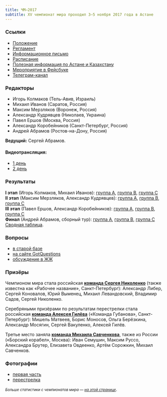 ```yaml
---
title: ЧМ–2017
subtitle: XV чемпионат мира проходил 3–5 ноября 2017 года в Астане
---
```

### Ссылки

- [Положение](https://docs.google.com/document/d/1K6SHKkrv1BlCbE655OpaUlb5TjWvOr90AOlNH2yoyP8/edit?usp=sharing)
- [Регламент](https://docs.google.com/document/d/1wyCKBfv1x7hwQYvLczyPuiDj1uXXIaj-0UgPAykkDM4/edit?usp=sharing)
- [Информационное письмо](https://chgk.livejournal.com/3493350.html)
- [Расписание](https://docs.google.com/spreadsheets/d/1HlAyXUMb683JGMU5S66ntG_k8_eh_wILHQdaT0vSm48/edit?gid=0#gid=0)
- [Полезная информация по Астане и Казахстану](https://docs.google.com/document/d/1mTGrrHHtgV8A0yumbgJwjQYV3yOXtKWbomRZ1UNy4q4/edit?fbclid=IwZXh0bgNhZW0CMTAAAR16HtIeRvKpfovuLKEZM6leh0kv809CAoEZDES02x6XkFv543RN3g96hFU_aem_zTvX5yNrmHwPfv7rky_K2Q)
- [Мероприятие в Фейсбуке](https://www.facebook.com/events/220941358332228)
- [Телеграм-канал](http://t.me/worldchampchgk2017)

### Редакторы

- Игорь Колмаков (Тель-Авив, Израиль)
- Михаил Иванов (Саратов, Россия)
- Максим Мерзляков (Воронеж, Россия)
- Александр Кудрявцев (Николаев, Украина)
- Павел Ершов (Москва, Россия)
- Александр Коробейников (Санкт-Петербург, Россия)
- Андрей Абрамов (Ростов-на-Дону, Россия)

**Ведущий:** Сергей Абрамов.

#### Видеотрансляция:
- [1 день](https://youtu.be/ZjPtDjMSdDw)
- [2 день](https://youtu.be/gOt8ixk8XiY)

### Результаты

**I этап** (Игорь Колмаков, Михаил Иванов): [группа А](https://rating.chgk.info/tournament/4615), [группа B](https://rating.chgk.info/tournament/4616), [группа C](https://rating.chgk.info/tournament/4617)
<br>
**II этап** (Максим Мерзляков, Александр Кудрявцев): [группа А](https://rating.chgk.info/tournament/4618), [группа B](https://rating.chgk.info/tournament/4619), [группа C](https://rating.chgk.info/tournament/4620)
<br>
**III этап** (Павел Ершов, Александр Коробейников): [группа А](https://rating.chgk.info/tournament/4621), [группа B](https://rating.chgk.info/tournament/4622), [группа C](https://rating.chgk.info/tournament/4623)
<br>
**Финал** (Андрей Абрамов, сборный тур): [группа А](https://rating.chgk.info/tournament/4624), [группа B](https://rating.chgk.info/tournament/4625), [группа C](https://rating.chgk.info/tournament/4626)
<br>
[Сводная таблица](https://rating.chgk.info/tournament/4641).

### Вопросы
- [в старой базе](https://db.chgk.info/tour/wc17)
- [на сайте GotQuestions](https://gotquestions.online/pack/1053)
- [обсуждение в ЖЖ](https://chgk.livejournal.com/3617692.html)

### Призёры

Чемпионом мира стала российская [**команда Сергея Николенко**](https://rating.chgk.info/teams/45556) (также известна как «Рабочее название», Санкт-Петербург): Александр Либер, Сергей Коновалов, Юрий Выменец, Михаил Левандовский, Владимир Садов, Сергей Николенко.

Серебряными призёрами по результатам перестрелки стала российская **[команда Алексея Гилёва](https://rating.chgk.info/teams/188)** («Команда Губанова», Санкт-Петербург): Мишель Матвеев, Борис Моносов, Ольга Берёзкина, Александр Мосягин, Сергей Вакуленко, Алексей Гилёв.

Третье место заняла [**команда Михаила Савченкова**](https://rating.chgk.info/teams/49804), также из России («Борский корабел», Москва): Иван Семушин, Максим Руссо, Александра Брутер, Елизавета Овдеенко, Артём Сорожкин, Михаил Савченков.

### Фотографии
- [первая часть](https://www.facebook.com/chgktv/posts/pfbid02XndpJK5u6W1HmTbek8msyXjdfJMjHfjJHpkYTnxzbeKSX2bBu2b6gyiR21DE4kAsl)
- [перестрелка](https://www.facebook.com/events/220941358332228?post_id=360599501033079&view=permalink)

<small>*Больше статистики с чемпионатов мира — [на этой странице](https://www.maii.li/p/world-stats)*</small>.
